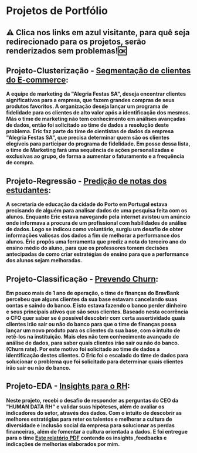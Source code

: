 # Projetos de Portfólio

## **⚠ Clica nos links em azul visitante, para quê seja redirecionado para os projetos, serão renderizados sem problemas!🆗**

## **Projeto-Clusterização** - [Segmentação de clientes do E-commerce](https://nbviewer.jupyter.org/github/Eric-Oliveira-ds/Data-Science-Projetos-Portfolio/tree/main/SEGMENTA%C3%87%C3%83O_DE_E-COMMERCE/):
**A equipe de marketing da "Alegria Festas SA", deseja encontrar clientes significativos para a empresa, que fazem grandes compras de seus produtos favoritos. A organização deseja lançar um programa de fidelidade para os clientes de alto valor após a identificação dos mesmos. Más o time de marketing não tem conhecimento em análises avançadas de dados, então foi solicitado ao time de dados a resolução deste problema. Eric faz parte do time de cientistas de dados da empresa "Alegria Festas SA", que precisa determinar quem são os clientes elegíveis para participar do programa de fidelidade. Em posse dessa lista, o time de Marketing fará uma sequência de ações personalizadas e exclusivas ao grupo, de forma a aumentar o faturamento e a frequência de compra.**

## **Projeto-Regressão** - [Predição de notas dos estudantes](https://nbviewer.jupyter.org/github/Eric-Oliveira-ds/Data-Science-Projetos-Portfolio/tree/main/ESTUDANTES/):
**A secretaria de educação da cidade do Porto em Portugal estava precisando de alguém para analisar dados de uma pesquisa feita com os alunos. Enquanto Eric estava navegando pela internet avistou um anúncio onde informava a procura de um profissional com habilidades de análise de dados. Logo se indicou como voluntário, surgiu um desafio de obter informações valiosas dos dados a fim de melhorar a performance dos alunos. Eric propôs uma ferramenta que prediz a nota do terceiro ano do ensino médio do aluno, para que os professores tomem decisões antecipadas de como criar estratégias de ensino para que a performance dos alunos sejam melhoradas.**

## **Projeto-Classificação** - [Prevendo Churn](https://nbviewer.jupyter.org/github/Eric-Oliveira-ds/Data-Science-Projetos-Portfolio/tree/main/CHURN/):
**Em pouco mais de 1 ano de operação, o time de finanças do BravBank percebeu que alguns clientes da sua base estavam cancelando suas contas e saindo do banco. E isto estava fazendo o banco perder dinheiro e seus principais ativos que são seus clientes. Baseado nesta ocorrência o CFO quer saber se é possível descobrir com certa assertividade quais clientes irão sair ou não do banco para que o time de finanças possa lançar um novo produto para os clientes da sua base, com o intuito de retê-los na instituição. Mais eles não tem conhecimento avançado de análise de dados, para saber quais clientes irão sair ou não do banco.(Churn rate). Por este motivo foi solicitado ao time de dados a identificação destes clientes. O Eric foi o escalado do time de dados para solucionar o problema que foi solicitado para determinar quais clientes irão sair ou não do banco.**

## **Projeto-EDA** - [Insights para o RH](https://nbviewer.jupyter.org/github/Eric-Oliveira-ds/Data-Science-Projetos-Portfolio/tree/main/RH_EDA/): 
**Neste projeto, recebi o desafio de responder as perguntas do CEO da "HUMAN DATA RH" e validar suas hipóteses, além de avaliar os indicadores do setor, através dos dados. Com o intuito de descobrir as melhores estratégias para reter os talentos e melhorar a cultura de diversidade e inclusão social da empresa para solucionar as perdas financeiras, além de fomentar a cultura orientada a dados. E foi entregue para o time [Este relatório PDF](https://github.com/Eric-Oliveira-ds/Data-Science-Projetos-Portfolio/blob/main/RH_EDA/RELAT%C3%93RIO_RH.pdf) contendo os insights ,feedbacks e indicações de melhorias elaborados por mim.**
